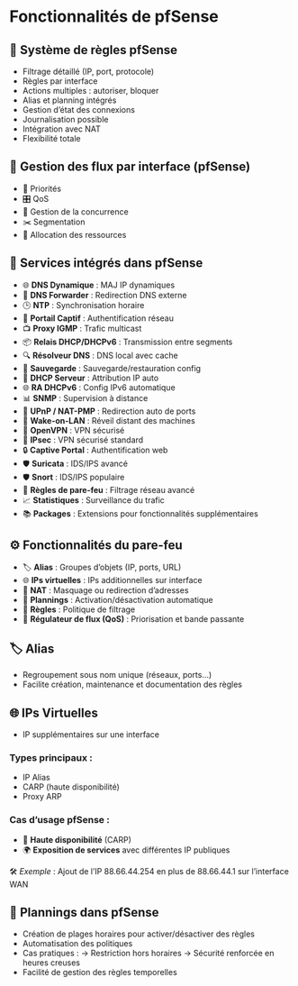 # Fonctionnalités de pfSense

## 🧠 **Système de règles pfSense**

- Filtrage détaillé (IP, port, protocole)
- Règles par interface
- Actions multiples : autoriser, bloquer
- Alias et planning intégrés
- Gestion d’état des connexions
- Journalisation possible
- Intégration avec NAT
- Flexibilité totale



## 🔁 **Gestion des flux par interface (pfSense)**

- 🎯 Priorités
- 🎛️ QoS
- 🔄 Gestion de la concurrence
- ✂️ Segmentation
- 🧩 Allocation des ressources



## 🧰 **Services intégrés dans pfSense**

- 🌐 **DNS Dynamique** : MAJ IP dynamiques
- 🚀 **DNS Forwarder** : Redirection DNS externe
- 🕒 **NTP** : Synchronisation horaire
- 🛑 **Portail Captif** : Authentification réseau
- 📺 **Proxy IGMP** : Trafic multicast
- 📦 **Relais DHCP/DHCPv6** : Transmission entre segments
- 🔍 **Résolveur DNS** : DNS local avec cache
- 💾 **Sauvegarde** : Sauvegarde/restauration config
- 📡 **DHCP Serveur** : Attribution IP auto
- 🌐 **RA DHCPv6** : Config IPv6 automatique
- 📊 **SNMP** : Supervision à distance
- 🔁 **UPnP / NAT-PMP** : Redirection auto de ports
- 🌙 **Wake-on-LAN** : Réveil distant des machines
- 🔐 **OpenVPN** : VPN sécurisé
- 🔐 **IPsec** : VPN sécurisé standard
- 🔒 **Captive Portal** : Authentification web
- 🛡️ **Suricata** : IDS/IPS avancé
- 🛡️ **Snort** : IDS/IPS populaire
- 📜 **Règles de pare-feu** : Filtrage réseau avancé
- 📈 **Statistiques** : Surveillance du trafic
- 📚 **Packages** : Extensions pour fonctionnalités supplémentaires


## ⚙️ **Fonctionnalités du pare-feu**

- 🏷️ **Alias** : Groupes d’objets (IP, ports, URL)
- 🌐 **IPs virtuelles** : IPs additionnelles sur interface
- 🔁 **NAT** : Masquage ou redirection d’adresses
- 📅 **Plannings** : Activation/désactivation automatique
- 📏 **Règles** : Politique de filtrage
- 🚦 **Régulateur de flux (QoS)** : Priorisation et bande passante



## 🏷️ **Alias**

- Regroupement sous nom unique (réseaux, ports…)
- Facilite création, maintenance et documentation des règles

## 🌐 **IPs Virtuelles**

- IP supplémentaires sur une interface

###  **Types principaux** :

- IP Alias
- CARP (haute disponibilité)
- Proxy ARP

###  **Cas d’usage pfSense** :

- 🔁 **Haute disponibilité** (CARP)
- 🌍 **Exposition de services** avec différentes IP publiques

🛠️ *Exemple* : Ajout de l’IP 88.66.44.254 en plus de 88.66.44.1 sur l’interface WAN



## 📅 **Plannings dans pfSense**

- Création de plages horaires pour activer/désactiver des règles
- Automatisation des politiques
- Cas pratiques :
    → Restriction hors horaires
    → Sécurité renforcée en heures creuses
- Facilité de gestion des règles temporelles
